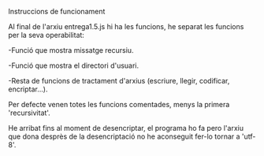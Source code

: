 
Instruccions de funcionament

Al final de l'arxiu entrega1.5.js hi ha les funcions, he separat les funcions per la seva operabilitat:

-Funció que mostra missatge recursiu.

-Funció que mostra el directori d'usuari.

-Resta de funcions de tractament d'arxius (escriure, llegir, codificar, encriptar...).

Per defecte venen totes les funcions comentades, menys la primera 'recursivitat'.

He arribat fins al moment de desencriptar, el programa ho fa pero l'arxiu que dona desprès de la desencriptació no he aconseguit fer-lo tornar a 'utf-8'.

